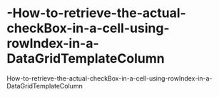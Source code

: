 # -How-to-retrieve-the-actual-checkBox-in-a-cell-using-rowIndex-in-a-DataGridTemplateColumn
  How-to-retrieve-the-actual-checkBox-in-a-cell-using-rowIndex-in-a-DataGridTemplateColumn
